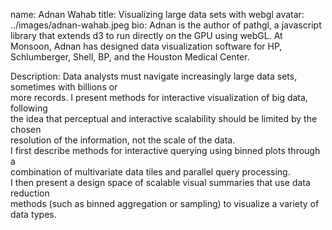 name: Adnan Wahab
title: Visualizing large data sets with webgl
avatar: ../images/adnan-wahab.jpeg
bio: Adnan is the author of pathgl, a javascript library that extends d3 to run
directly
on the GPU using webGL. At Monsoon, Adnan has designed data visualization software
for HP, Schlumberger, Shell, BP, and the Houston Medical Center.

Description:
Data analysts must navigate increasingly large data sets, sometimes with billions or                                    
more records. I present methods for interactive visualization of big data, following                                    
the idea that perceptual and interactive scalability should be limited by the chosen                                    
resolution of the information, not the scale of the data.                                                               
I first describe methods for interactive querying using binned plots through a                                          
combination of multivariate data tiles and parallel query processing.                                                   
I then present a design space of scalable visual summaries that use data reduction                                      
methods (such as binned aggregation or sampling) to visualize a variety of data types.  

